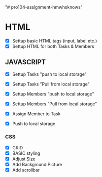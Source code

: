 "# pro104-assignment-hmwhoknows" 

# HTML
- [x] Settup basic HTML tags (input, label etc.)
- [x] Settup HTML for both Tasks & Members

## JAVASCRIPT
- [x] Settup Tasks "push to local storage"
- [x] Settup Tasks "Pull from local storage"

- [x] Settup Members "push to local storage"
- [x] Settup Members "Pull from local storage"

- [x] Assign Member to Task
- [x] Push to local storage

### CSS
- [x] GRID
- [x] BASIC styling
- [x] Adjust Size
- [x] Add Background Picture
- [x] Add scrollbar
